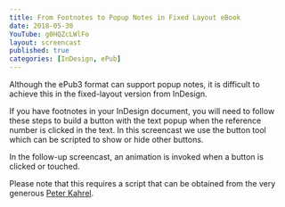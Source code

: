 ```yaml
---
title: From Footnotes to Popup Notes in Fixed Layout eBook
date: 2018-05-30
YouTube: g0HQZcLWlFo
layout: screencast
published: true
categories: [InDesign, ePub]
---
```

Although the ePub3 format can support popup notes, it is difficult to achieve this in the fixed-layout version from InDesign.

If you have footnotes in your InDesign document, you will need to follow these steps to build a button with the text popup when the reference number is clicked in the text. In this screencast we use the button tool which can be scripted to show or hide other buttons.

In the follow-up screencast, an animation is invoked when a button is clicked or touched.

Please note that this requires a script that can be obtained from the very generous [Peter Kahrel][77e735fb].

  [77e735fb]: http://www.kahrel.plus.com/indesign/footnotes.html "see this web site for scripting InDesign"
